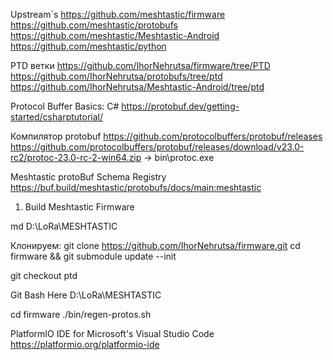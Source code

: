Upstream`s
https://github.com/meshtastic/firmware
https://github.com/meshtastic/protobufs
https://github.com/meshtastic/Meshtastic-Android
https://github.com/meshtastic/python

PTD ветки
https://github.com/IhorNehrutsa/firmware/tree/PTD
https://github.com/IhorNehrutsa/protobufs/tree/ptd
https://github.com/IhorNehrutsa/Meshtastic-Android/tree/ptd


Protocol Buffer Basics: C#
https://protobuf.dev/getting-started/csharptutorial/

Компилятор protobuf
https://github.com/protocolbuffers/protobuf/releases
https://github.com/protocolbuffers/protobuf/releases/download/v23.0-rc2/protoc-23.0-rc-2-win64.zip -> bin\protoc.exe

Meshtastic protoBuf Schema Registry
https://buf.build/meshtastic/protobufs/docs/main:meshtastic



1) Build Meshtastic Firmware

md D:\LoRa\MESHTASTIC

Клонируем:
git clone https://github.com/IhorNehrutsa/firmware.git
cd firmware && git submodule update --init

git checkout ptd

Git Bash Here
D:\LoRa\MESHTASTIC

cd firmware
./bin/regen-protos.sh

PlatformIO IDE for Microsoft's Visual Studio Code
https://platformio.org/platformio-ide 
